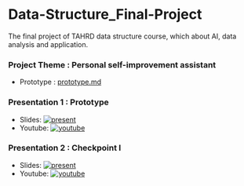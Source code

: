 # Data-Structure_Final-Project
The final project of TAHRD data structure course, which about AI, data analysis and application.

### Project Theme : Personal self-improvement assistant
- Prototype : [prototype.md](https://github.com/YunzhenYang-collection/Data-Structure_Final-Project/blob/main/prototype.md)

### Presentation 1 :  Prototype 
- Slides: [![present](https://github.com/user-attachments/assets/c0a9faab-ff80-459f-8980-a55475515b1d)](https://www.canva.com/design/DAGj9AQ4ygE/MyS8U03kBWk9X4zEW9S5rQ/view?utm_content=DAGj9AQ4ygE&utm_campaign=designshare&utm_medium=link2&utm_source=uniquelinks&utlId=h683f1beda6)
- Youtube: [![youtube](https://github.com/user-attachments/assets/c8c1ee67-36d8-40e3-a461-a77c50c40546)](https://youtu.be/p0YQKOoa6e0)

### Presentation 2 :  Checkpoint I
- Slides:  [![present](https://github.com/user-attachments/assets/c0a9faab-ff80-459f-8980-a55475515b1d)](https://www.canva.com/design/DAGkCPTGSmo/jOpRsjgmPDAL4CMXmRgD6Q/edit?utm_content=DAGkCPTGSmo&utm_campaign=designshare&utm_medium=link2&utm_source=sharebutton)
- Youtube: [![youtube](https://github.com/user-attachments/assets/c8c1ee67-36d8-40e3-a461-a77c50c40546)]()
